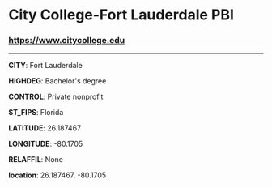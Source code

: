 # City College-Fort Lauderdale PBI
### https://www.citycollege.edu
---
**CITY**: Fort Lauderdale

**HIGHDEG**: Bachelor's degree

**CONTROL**: Private nonprofit

**ST_FIPS**: Florida

**LATITUDE**: 26.187467

**LONGITUDE**: -80.1705

**RELAFFIL**: None

**location**: 26.187467, -80.1705